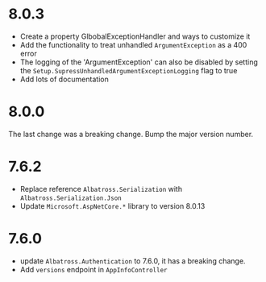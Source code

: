 # 8.0.3
* Create a property GlbobalExceptionHandler and ways to customize it
* Add the functionality to treat unhandled `ArgumentException` as a 400 error
* The logging of the 'ArgumentException' can also be disabled by setting the `Setup.SupressUnhandledArgumentExceptionLogging` flag to true
* Add lots of documentation
# 8.0.0
The last change was a breaking change.  Bump the major version number.
# 7.6.2
* Replace reference `Albatross.Serialization` with `Albatross.Serialization.Json`
* Update `Microsoft.AspNetCore.*` library to version 8.0.13
# 7.6.0
* update `Albatross.Authentication` to 7.6.0, it has a breaking change.
* Add `versions` endpoint in `AppInfoController`
